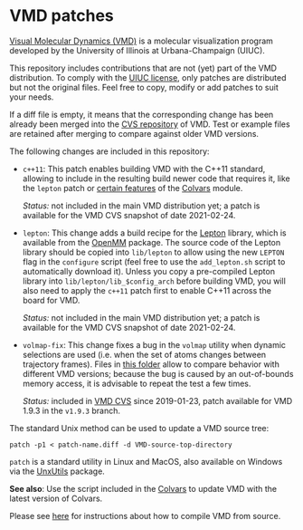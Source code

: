 # VMD patches

[Visual Molecular Dynamics (VMD)](http://www.ks.uiuc.edu/Research/vmd) is a molecular visualization program developed by the University of Illinois at Urbana-Champaign (UIUC).

This repository includes contributions that are not (yet) part of the VMD distribution.  To comply with the [UIUC license](http://www.ks.uiuc.edu/Research/vmd/current/LICENSE.html), only patches are distributed but not the original files.  Feel free to copy, modify or add patches to suit your needs.

If a diff file is empty, it means that the corresponding change has been already been merged into the [CVS repository](https://www.ks.uiuc.edu/Research/vmd/doxygen/cvsget.html) of VMD.  Test or example files are retained after merging to compare against older VMD versions.

The following changes are included in this repository:


- `c++11`: This patch enables building VMD with the C++11 standard, allowing to include in the resulting build newer code that requires it, like the `lepton` patch or [certain features](https://colvars.github.io/README-c++11.html) of the [Colvars](https://colvars.github.io) module.

  _Status:_ not included in the main VMD distribution yet; a patch is available for the VMD CVS snapshot of date 2021-02-24.


- `lepton`: This change adds a build recipe for the [Lepton](https://simtk.org/projects/lepton) library, which is available from the [OpenMM](https://github.com/openmm/openmm) package.  The source code of the Lepton library should be copied into `lib/lepton` to allow using the new `LEPTON` flag in the `configure` script (feel free to use the `add_lepton.sh` script to automatically download it).  Unless you copy a pre-compiled Lepton library into `lib/lepton/lib_$config_arch` before building VMD, you will also need to apply the `c++11` patch first to enable C++11 across the board for VMD.

  _Status:_ not included in the main VMD distribution yet; a patch is available for the VMD CVS snapshot of date 2021-02-24.


- `volmap-fix`: This change fixes a bug in the `volmap` utility when dynamic selections are used (i.e. when the set of atoms changes between trajectory frames).  Files in [this folder](volmap-fix/test) allow to compare behavior with different VMD versions; because the bug is caused by an out-of-bounds memory access, it is advisable to repeat the test a few times.

  _Status:_ included in [VMD CVS](https://www.ks.uiuc.edu/Research/vmd/doxygen/cvsget.html) since 2019-01-23, patch available for VMD 1.9.3 in the `v1.9.3` branch.

The standard Unix method can be used to update a VMD source tree:
```
patch -p1 < patch-name.diff -d VMD-source-top-directory
```
`patch` is a standard utility in Linux and MacOS, also available on Windows via the [UnxUtils](https://sourceforge.net/projects/unxutils/) package.

**See also**: Use the script included in the [Colvars](https://github.com/Colvars/colvars) to update VMD with the latest version of Colvars.

Please see [here](http://www.ks.uiuc.edu/Research/vmd/doxygen/compiling.html#compiling) for instructions about how to compile VMD from source.
